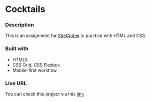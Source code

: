 # Cocktails

### Description

This is an assignment for [SheCodes](https://shecodes.io) to practice with HTML and CSS.

### Built with

- HTML5
- CSS Grid, CSS Flexbox
- Mobile-first workflow

### Live URL

You can check this project via this [link](https://ullavs.nl/projects/cocktails)
